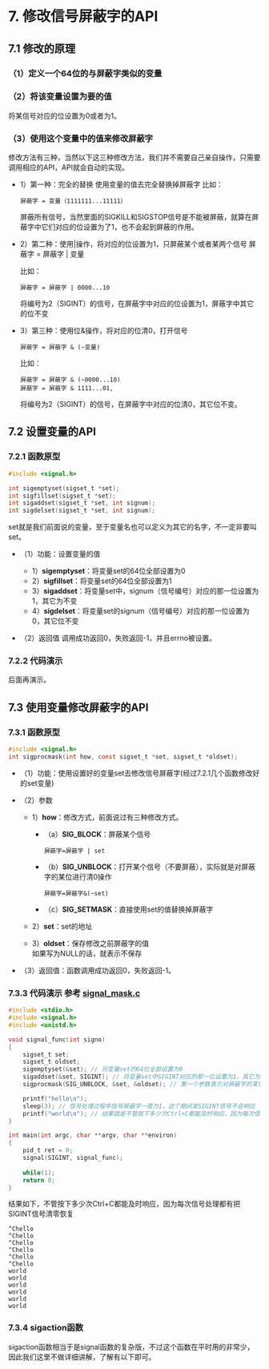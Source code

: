 # 7. 修改信号屏蔽字的API

## 7.1 修改的原理

### （1）定义一个64位的与屏蔽字类似的变量

### （2）将该变量设置为要的值

将某信号对应的位设置为0或者为1。

### （3）使用这个变量中的值来修改屏蔽字

修改方法有三种，当然以下这三种修改方法，我们并不需要自己亲自操作，只需要调用相应的API，API就会自动的实现。

+ 1）第一种：完全的替换
  使用变量的值去完全替换掉屏蔽字
  比如：
  
  ```shell
  屏蔽字 = 变量（1111111...11111）
  ```

  屏蔽所有信号，当然里面的SIGKILL和SIGSTOP信号是不能被屏蔽，就算在屏蔽字中它们对应的位设置为了1，也不会起到屏蔽的作用。

+ 2）第二种：使用|操作，将对应的位设置为1，只屏蔽某个或者某两个信号
  屏蔽字 = 屏蔽字 | 变量

  比如：
  
  ```shell
  屏蔽字 = 屏蔽字 | 0000...10
  ```

  将编号为2（SIGINT）的信号，在屏蔽字中对应的位设置为1，屏蔽字中其它的位不变

+ 3）第三种：使用位&操作，将对应的位清0，打开信号
  
  ```shell
  屏蔽字 = 屏蔽字 & (~变量)
  ```

  比如：
  
  ```shell
  屏蔽字 = 屏蔽字 & (~0000...10)
  屏蔽字 = 屏蔽字 & 1111...01,
  ```

  将编号为2（SIGINT）的信号，在屏蔽字中对应的位清0，其它位不变。

## 7.2 设置变量的API	

### 7.2.1 函数原型

```c
#include <signal.h>

int sigemptyset(sigset_t *set);
int sigfillset(sigset_t *set);
int sigaddset(sigset_t *set, int signum);
int sigdelset(sigset_t *set, int signum);
```

set就是我们前面说的变量，至于变量名也可以定义为其它的名字，不一定非要叫set。

+ （1）功能：设置变量的值
  + 1）**sigemptyset**：将变量set的64位全部设置为0
  + 2）**sigfillset**：将变量set的64位全部设置为1
  + 3）**sigaddset**：将变量set中，signum（信号编号）对应的那一位设置为1，其它为不变
  + 4）**sigdelset**：将变量set的signum（信号编号）对应的那一位设置为0，其它位不变


+ （2）返回值
  调用成功返回0，失败返回-1，并且errno被设置。

### 7.2.2 代码演示

后面再演示。

## 7.3 使用变量修改屏蔽字的API

### 7.3.1 函数原型

```c
#include <signal.h>
int sigprocmask(int how, const sigset_t *set, sigset_t *oldset);
```

+ （1）功能：使用设置好的变量set去修改信号屏蔽字(经过7.2.1几个函数修改好的set变量)  
+ （2）参数  
  + 1）**how**：修改方式，前面说过有三种修改方式。
    + （a）**SIG_BLOCK**：屏蔽某个信号
        
        ```shell
        屏蔽字=屏蔽字 | set
        ```

    + （b）**SIG_UNBLOCK**：打开某个信号（不要屏蔽），实际就是对屏蔽字的某位进行清0操作  
      
      ```shell
      屏蔽字=屏蔽字&(~set)
      ```

    + （c）**SIG_SETMASK**：直接使用set的值替换掉屏蔽字

  + 2）**set**：set的地址  

  + 3）**oldset**：保存修改之前屏蔽字的值  
    如果写为NULL的话，就表示不保存

+ （3）返回值：函数调用成功返回0，失败返回-1。

### 7.3.3 代码演示 参考 [signal_mask.c](signal/signal_mask.c) 

```c
#include <stdio.h>
#include <signal.h>
#include <unistd.h>

void signal_func(int signo)
{
    sigset_t set;
    sigset_t oldset;
    sigemptyset(&set); // 将变量set的64位全部设置为0
    sigaddset(&set, SIGINT); // 将变量set中SIGINT对应的那一位设置为1，其它为不变
    sigprocmask(SIG_UNBLOCK, &set, &oldset); // 第一个参数表示对屏蔽字的某位进行清0操作;最后的参数表示保存旧的set值,不保存用NULL

    printf("hello\n");
    sleep(3); // 信号处理过程中信号屏蔽字一直为1，这个期间发SIGINT信号不会响应
    printf("world\n"); // 结果就是不管按下多少次Ctrl+C都能及时响应，因为每次信号处理都有把SIGINT信号清零恢复
}

int main(int argc, char **argv, char **environ)
{
    pid_t ret = 0;    
    signal(SIGINT, signal_func);
    
    while(1);
    return 0;
}
```

结果如下，不管按下多少次Ctrl+C都能及时响应，因为每次信号处理都有把SIGINT信号清零恢复

```shell
^Chello
^Chello
^Chello
^Chello
^Chello
^Chello
world
world
world
world
world
world
```

### 7.3.4 sigaction函数			
sigaction函数相当于是signal函数的复杂版，不过这个函数在平时用的非常少，因此我们这里不做详细讲解，了解有以下即可。
